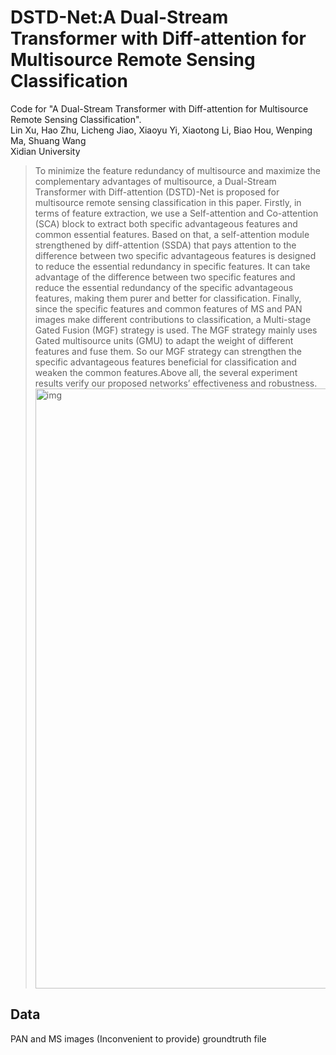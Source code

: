 # DSTD-Net:A Dual-Stream Transformer with Diff-attention for Multisource Remote Sensing Classification
Code for "A Dual-Stream Transformer with Diff-attention for Multisource Remote Sensing Classification".<br>
Lin Xu, Hao Zhu, Licheng Jiao, Xiaoyu Yi, Xiaotong Li, Biao Hou, Wenping Ma, Shuang Wang<br>
Xidian University<br>
>To minimize the feature redundancy of multisource and maximize the complementary advantages of multisource, a Dual-Stream Transformer with Diff-attention (DSTD)-Net is proposed for multisource remote sensing classification in this paper. Firstly, in terms of feature extraction, we use a Self-attention and Co-attention (SCA) block to extract both specific advantageous features and common essential features. Based on that, a self-attention module strengthened by diff-attention (SSDA) that pays attention to the difference between two specific advantageous features is designed to reduce the essential redundancy in specific features. It can take advantage of the difference between two specific features and reduce the essential redundancy of the specific advantageous features, making them purer and better for classification. Finally, since the specific features and common features of MS and PAN images make different contributions to classification, a Multi-stage Gated Fusion (MGF) strategy is used. The MGF strategy mainly uses Gated multisource units (GMU) to adapt the weight of different features and fuse them. So our MGF strategy can strengthen the specific advantageous features beneficial for classification and weaken the common features.Above all, the several experiment results verify our proposed networks’ effectiveness and robustness.<br>
<img width="960" alt="img" src="https://github.com/blackkiring/DSTD/assets/115865511/b586bbaa-852c-4d99-9f3f-b752065b5dba">   <br>

## Data
PAN and MS images (Inconvenient to provide)
groundtruth file

